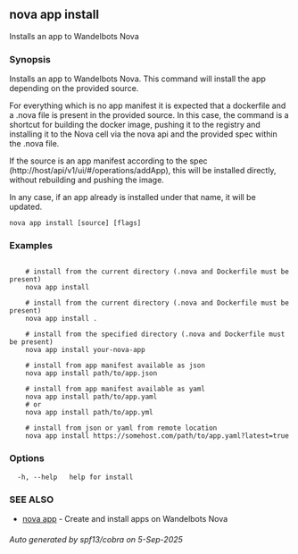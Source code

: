 ## nova app install

Installs an app to Wandelbots Nova

### Synopsis

Installs an app to Wandelbots Nova.
This command will install the app depending on the provided source.

For everything which is no app manifest it is expected that a dockerfile and a .nova file is present in the provided source.
In this case, the command is a shortcut for building the docker image, pushing it to the registry 
and installing it to the Nova cell via the nova api and the provided spec within the .nova file.

If the source is an app manifest according to the spec (http://host/api/v1/ui/#/operations/addApp), this will be installed directly, 
without rebuilding and pushing the image.

In any case, if an app already is installed under that name, it will be updated.


```
nova app install [source] [flags]
```

### Examples

```

	# install from the current directory (.nova and Dockerfile must be present)
	nova app install
	
	# install from the current directory (.nova and Dockerfile must be present)
	nova app install .

	# install from the specified directory (.nova and Dockerfile must be present)
	nova app install your-nova-app

	# install from app manifest available as json
	nova app install path/to/app.json

	# install from app manifest available as yaml
	nova app install path/to/app.yaml
	# or
	nova app install path/to/app.yml

	# install from json or yaml from remote location
	nova app install https://somehost.com/path/to/app.yaml?latest=true

```

### Options

```
  -h, --help   help for install
```

### SEE ALSO

* [nova app](nova_app.md)	 - Create and install apps on Wandelbots Nova

###### Auto generated by spf13/cobra on 5-Sep-2025
